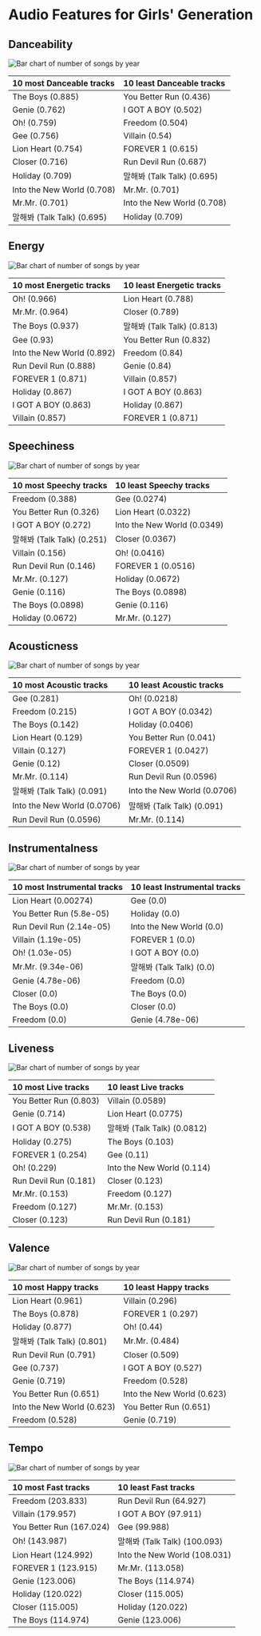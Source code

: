# Audio Features for Girls' Generation

## Danceability

![Bar chart of number of songs by year](../../images/artists/girls__generation/audio_features/audio_danceability/distribution.png)

| 10 most Danceable tracks | 10 least Danceable tracks |
|:---|:---|
| The Boys (0.885) | You Better Run (0.436) |
| Genie (0.762) | I GOT A BOY (0.502) |
| Oh! (0.759) | Freedom (0.504) |
| Gee (0.756) | Villain (0.54) |
| Lion Heart (0.754) | FOREVER 1 (0.615) |
| Closer (0.716) | Run Devil Run (0.687) |
| Holiday (0.709) | 말해봐 (Talk Talk) (0.695) |
| Into the New World (0.708) | Mr.Mr. (0.701) |
| Mr.Mr. (0.701) | Into the New World (0.708) |
| 말해봐 (Talk Talk) (0.695) | Holiday (0.709) |

## Energy

![Bar chart of number of songs by year](../../images/artists/girls__generation/audio_features/audio_energy/distribution.png)

| 10 most Energetic tracks | 10 least Energetic tracks |
|:---|:---|
| Oh! (0.966) | Lion Heart (0.788) |
| Mr.Mr. (0.964) | Closer (0.789) |
| The Boys (0.937) | 말해봐 (Talk Talk) (0.813) |
| Gee (0.93) | You Better Run (0.832) |
| Into the New World (0.892) | Freedom (0.84) |
| Run Devil Run (0.888) | Genie (0.84) |
| FOREVER 1 (0.871) | Villain (0.857) |
| Holiday (0.867) | I GOT A BOY (0.863) |
| I GOT A BOY (0.863) | Holiday (0.867) |
| Villain (0.857) | FOREVER 1 (0.871) |

## Speechiness

![Bar chart of number of songs by year](../../images/artists/girls__generation/audio_features/audio_speechiness/distribution.png)

| 10 most Speechy tracks | 10 least Speechy tracks |
|:---|:---|
| Freedom (0.388) | Gee (0.0274) |
| You Better Run (0.326) | Lion Heart (0.0322) |
| I GOT A BOY (0.272) | Into the New World (0.0349) |
| 말해봐 (Talk Talk) (0.251) | Closer (0.0367) |
| Villain (0.156) | Oh! (0.0416) |
| Run Devil Run (0.146) | FOREVER 1 (0.0516) |
| Mr.Mr. (0.127) | Holiday (0.0672) |
| Genie (0.116) | The Boys (0.0898) |
| The Boys (0.0898) | Genie (0.116) |
| Holiday (0.0672) | Mr.Mr. (0.127) |

## Acousticness

![Bar chart of number of songs by year](../../images/artists/girls__generation/audio_features/audio_acousticness/distribution.png)

| 10 most Acoustic tracks | 10 least Acoustic tracks |
|:---|:---|
| Gee (0.281) | Oh! (0.0218) |
| Freedom (0.215) | I GOT A BOY (0.0342) |
| The Boys (0.142) | Holiday (0.0406) |
| Lion Heart (0.129) | You Better Run (0.041) |
| Villain (0.127) | FOREVER 1 (0.0427) |
| Genie (0.12) | Closer (0.0509) |
| Mr.Mr. (0.114) | Run Devil Run (0.0596) |
| 말해봐 (Talk Talk) (0.091) | Into the New World (0.0706) |
| Into the New World (0.0706) | 말해봐 (Talk Talk) (0.091) |
| Run Devil Run (0.0596) | Mr.Mr. (0.114) |

## Instrumentalness

![Bar chart of number of songs by year](../../images/artists/girls__generation/audio_features/audio_instrumentalness/distribution.png)

| 10 most Instrumental tracks | 10 least Instrumental tracks |
|:---|:---|
| Lion Heart (0.00274) | Gee (0.0) |
| You Better Run (5.8e-05) | Holiday (0.0) |
| Run Devil Run (2.14e-05) | Into the New World (0.0) |
| Villain (1.19e-05) | FOREVER 1 (0.0) |
| Oh! (1.03e-05) | I GOT A BOY (0.0) |
| Mr.Mr. (9.34e-06) | 말해봐 (Talk Talk) (0.0) |
| Genie (4.78e-06) | Freedom (0.0) |
| Closer (0.0) | The Boys (0.0) |
| The Boys (0.0) | Closer (0.0) |
| Freedom (0.0) | Genie (4.78e-06) |

## Liveness

![Bar chart of number of songs by year](../../images/artists/girls__generation/audio_features/audio_liveness/distribution.png)

| 10 most Live tracks | 10 least Live tracks |
|:---|:---|
| You Better Run (0.803) | Villain (0.0589) |
| Genie (0.714) | Lion Heart (0.0775) |
| I GOT A BOY (0.538) | 말해봐 (Talk Talk) (0.0812) |
| Holiday (0.275) | The Boys (0.103) |
| FOREVER 1 (0.254) | Gee (0.11) |
| Oh! (0.229) | Into the New World (0.114) |
| Run Devil Run (0.181) | Closer (0.123) |
| Mr.Mr. (0.153) | Freedom (0.127) |
| Freedom (0.127) | Mr.Mr. (0.153) |
| Closer (0.123) | Run Devil Run (0.181) |

## Valence

![Bar chart of number of songs by year](../../images/artists/girls__generation/audio_features/audio_valence/distribution.png)

| 10 most Happy tracks | 10 least Happy tracks |
|:---|:---|
| Lion Heart (0.961) | Villain (0.296) |
| The Boys (0.878) | FOREVER 1 (0.297) |
| Holiday (0.877) | Oh! (0.44) |
| 말해봐 (Talk Talk) (0.801) | Mr.Mr. (0.484) |
| Run Devil Run (0.791) | Closer (0.509) |
| Gee (0.737) | I GOT A BOY (0.527) |
| Genie (0.719) | Freedom (0.528) |
| You Better Run (0.651) | Into the New World (0.623) |
| Into the New World (0.623) | You Better Run (0.651) |
| Freedom (0.528) | Genie (0.719) |

## Tempo

![Bar chart of number of songs by year](../../images/artists/girls__generation/audio_features/audio_tempo/distribution.png)

| 10 most Fast tracks | 10 least Fast tracks |
|:---|:---|
| Freedom (203.833) | Run Devil Run (64.927) |
| Villain (179.957) | I GOT A BOY (97.911) |
| You Better Run (167.024) | Gee (99.988) |
| Oh! (143.987) | 말해봐 (Talk Talk) (100.093) |
| Lion Heart (124.992) | Into the New World (108.031) |
| FOREVER 1 (123.915) | Mr.Mr. (113.058) |
| Genie (123.006) | The Boys (114.974) |
| Holiday (120.022) | Closer (115.005) |
| Closer (115.005) | Holiday (120.022) |
| The Boys (114.974) | Genie (123.006) |
